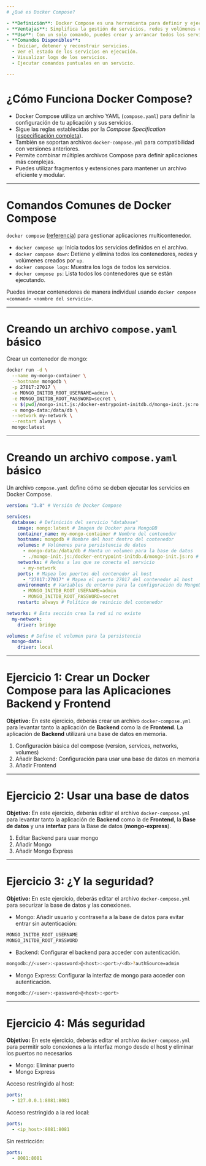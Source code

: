 ```yaml
---
# ¿Qué es Docker Compose?

- **Definición**: Docker Compose es una herramienta para definir y ejecutar aplicaciones de múltiples contenedores a partir de un único archivo de configuración YAML.
- **Ventajas**: Simplifica la gestión de servicios, redes y volúmenes en un solo archivo, facilitando el despliegue de tu stack de aplicaciones de forma eficiente.
- **Uso**: Con un solo comando, puedes crear y arrancar todos los servicios configurados en el archivo `docker-compose.yml`, ideal para entornos de producción, desarrollo, testing y CI/CD.
- **Comandos Disponibles**:
  - Iniciar, detener y reconstruir servicios.
  - Ver el estado de los servicios en ejecución.
  - Visualizar logs de los servicios.
  - Ejecutar comandos puntuales en un servicio.

---
```


# ¿Cómo Funciona Docker Compose?

- Docker Compose utiliza un archivo YAML (`compose.yaml`) para definir la configuración de tu aplicación y sus servicios.
- Sigue las reglas establecidas por la _Compose Specification_ ([especificación completa](https://docs.docker.com/reference/compose-file/)).
- También se soportan archivos `docker-compose.yml` para compatibilidad con versiones anteriores.
- Permite combinar múltiples archivos Compose para definir aplicaciones más complejas.
- Puedes utilizar fragmentos y extensiones para mantener un archivo eficiente y modular.

---

# Comandos Comunes de Docker Compose

`docker compose` ([referencia](https://docs.docker.com/reference/cli/docker/compose/)) para gestionar aplicaciones multicontenedor.

- `docker compose up`: Inicia todos los servicios definidos en el archivo.
- `docker compose down`: Detiene y elimina todos los contenedores, redes y volúmenes creados por `up`.
- `docker compose logs`: Muestra los logs de todos los servicios.
- `docker compose ps`: Lista todos los contenedores que se están ejecutando.

Puedes invocar contenedores de manera individual usando `docker compose <command> <nombre del servicio>`.

---

# Creando un archivo `compose.yaml` básico

Crear un contenedor de mongo:

```bash
docker run -d \
  --name my-mongo-container \
  --hostname mongodb \
  -p 27017:27017 \
  -e MONGO_INITDB_ROOT_USERNAME=admin \
  -e MONGO_INITDB_ROOT_PASSWORD=secret \
  -v $(pwd)/mongo-init.js:/docker-entrypoint-initdb.d/mongo-init.js:ro \
  -v mongo-data:/data/db \
  --network my-network \
  --restart always \
  mongo:latest
```

---

# Creando un archivo `compose.yaml` básico

Un archivo `compose.yaml` define cómo se deben ejecutar los servicios en Docker Compose.

```yaml
version: "3.8" # Versión de Docker Compose

services:
  database: # Definición del servicio "database"
    image: mongo:latest # Imagen de Docker para MongoDB
    container_name: my-mongo-container # Nombre del contenedor
    hostname: mongodb # Nombre del host dentro del contenedor
    volumes: # Volúmenes para persistencia de datos
      - mongo-data:/data/db # Monta un volumen para la base de datos
      - ./mongo-init.js:/docker-entrypoint-initdb.d/mongo-init.js:ro # Script de inicialización (opcional)
    networks: # Redes a las que se conecta el servicio
      - my-network
    ports: # Mapea los puertos del contenedor al host
      - "27017:27017" # Mapea el puerto 27017 del contenedor al host
    environment: # Variables de entorno para la configuración de MongoDB
      - MONGO_INITDB_ROOT_USERNAME=admin
      - MONGO_INITDB_ROOT_PASSWORD=secret
    restart: always # Política de reinicio del contenedor

networks: # Esta sección crea la red si no existe
  my-network:
    driver: bridge

volumes: # Define el volumen para la persistencia
  mongo-data:
    driver: local
```

---

# Ejercicio 1: Crear un Docker Compose para las Aplicaciones Backend y Frontend

**Objetivo:** En este ejercicio, deberás crear un archivo `docker-compose.yml` para levantar tanto la aplicación de **Backend** como la de **Frontend**. La aplicación de **Backend** utilizará una base de datos en memoria.

1. Configuración básica del compose (version, services, networks, volumes)
2. Añadir Backend: Configuración para usar una base de datos en memoria
3. Añadir Frontend

---

# Ejercicio 2: Usar una base de datos

**Objetivo:** En este ejercicio, deberás editar el archivo `docker-compose.yml` para levantar tanto la aplicación de **Backend** como la de **Frontend**, la **Base de datos** y una **interfaz** para la Base de datos (**mongo-express**).

1. Editar Backend para usar mongo
2. Añadir Mongo
3. Añadir Mongo Express

---

# Ejercicio 3: ¿Y la seguridad?

**Objetivo:** En este ejercicio, deberás editar el archivo `docker-compose.yml` para securizar la base de datos y las conexiones.

- Mongo: Añadir usuario y contraseña a la base de datos para evitar entrar sin autenticación:

```bash
MONGO_INITDB_ROOT_USERNAME
MONGO_INITDB_ROOT_PASSWORD
```

- Backend: Configurar el backend para acceder con autenticación.

```bash
mongodb://<user>:<password>@<host>:<port>/<db>?authSource=admin
```

- Mongo Express: Configurar la interfaz de mongo para acceder con autenticación.

```bash
mongodb://<user>:<password>@<host>:<port>
```

---

# Ejercicio 4: Más seguridad

**Objetivo:** En este ejercicio, deberás editar el archivo `docker-compose.yml` para permitir solo conexiones a la interfaz mongo desde el host y eliminar los puertos no necesarios

- Mongo: Eliminar puerto
- Mongo Express

Acceso restringido al host:

```yaml
ports:
  - 127.0.0.1:8081:8081
```

Acceso restringido a la red local:

```yaml
ports:
  - <ip_host>:8081:8081
```

Sin restricción:

```yaml
ports:
  - 8081:8081
```

